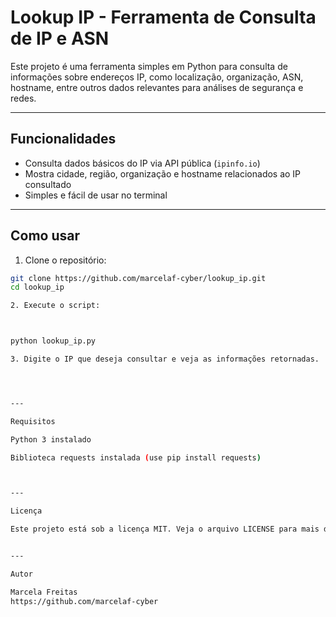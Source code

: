 # Lookup IP - Ferramenta de Consulta de IP e ASN

Este projeto é uma ferramenta simples em Python para consulta de informações sobre endereços IP, como localização, organização, ASN, hostname, entre outros dados relevantes para análises de segurança e redes.

---

## Funcionalidades

- Consulta dados básicos do IP via API pública (`ipinfo.io`)
- Mostra cidade, região, organização e hostname relacionados ao IP consultado
- Simples e fácil de usar no terminal

---

## Como usar

1. Clone o repositório:

```bash
git clone https://github.com/marcelaf-cyber/lookup_ip.git
cd lookup_ip

2. Execute o script:



python lookup_ip.py

3. Digite o IP que deseja consultar e veja as informações retornadas.




---

Requisitos

Python 3 instalado

Biblioteca requests instalada (use pip install requests)



---

Licença

Este projeto está sob a licença MIT. Veja o arquivo LICENSE para mais detalhes.


---

Autor

Marcela Freitas
https://github.com/marcelaf-cyber

